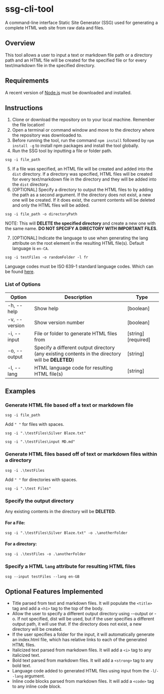 # ssg-cli-tool

A command-line interface Static Site Generator (SSG) used for generating a complete HTML web site from raw data and files.

## Overview

This tool allows a user to input a text or markdown file path or a directory path and an HTML file will be created for the specified file or for every text/markdown file in the specified directory.

## Requirements

A recent version of [Node.js](https://nodejs.org/en/) must be downloaded and installed.

## Instructions

1.  Clone or download the repository on to your local machine. Remember the file location!
2.  Open a terminal or command window and move to the directory where the repository was downloaded to.
3.  Before running the tool, run the command `npm install` followed by `npm install -g` to install npm packages and install the tool globally.
4.  Run the SSG tool by inputting a file or folder path.

```
ssg -i file_path
```

5.  If a file was specified, an HTML file will be created and added into the `dist` directory. If a directory was specified, HTML files will be created for every text/markdown file in the directory and they will be added into the `dist` directory.
6.  [OPTIONAL] Specify a directory to output the HTML files to by adding the path as a second argument. If the directory does not exist, a new one will be created. If it does exist, the current contents will be deleted and only the HTML files will be added.

```
ssg -i file_path -o directoryPath
```
NOTE: This will <b>DELETE the specified directory</b> and create a new one with the same name. <b>DO NOT SPECIFY A DIRECTORY WITH IMPORTANT FILES</b>.

7. [OPTIONAL] Indicate the language to use when generating the lang attribute on the root <html> element in the resulting HTML file(s). Default language is `en-CA`.
```
ssg -i testFiles -o randomFolder -l fr
```

Language codes must be ISO 639-1 standard language codes. Which can be found [here](https://www.andiamo.co.uk/resources/iso-language-codes/).

### List of Options

| Option        | Description                                                                                          | Type                |
| ------------- | ---------------------------------------------------------------------------------------------------- | ------------------- |
| -h, --help    | Show help                                                                                            | [boolean]           |
| -v, --version | Show version number                                                                                  | [boolean]           |
| -i, --input   | File or folder to generate HTML files from                                                           | [string] [required] |
| -o, --output  | Specify a different output directory (any existing contents in the directory will be <b>DELETED</b>) | [string]            |
| -l, --lang | HTML language code for resulting HTML file(s) | [string] |

## Examples

### Generate HTML file based off a text or markdown file

```
ssg -i file_path
```

Add `" "` for files with spaces.

```
ssg -i ".\testFiles\Silver Blaze.txt"
```

```
ssg -i ".\testFiles\input MD.md"
```

### Generate HTML files based off of text or markdown files within a directory

```
ssg -i .\testFiles
```

Add `" "` for directories with spaces.

```
ssg -i ".\test Files"
```

### Specify the output directory

Any existing contents in the directory will be <b>DELETED</b>.

#### For a File:

```
ssg -i ".\testFiles\Silver Blaze.txt" -o .\anotherFolder
```

#### For a directory:

```
ssg -i .\testFiles -o .\anotherFolder
```
### Specify a HTML `lang` attribute for resulting HTML files
```
ssg --input testFiles --lang en-GB
```

## Optional Features Implemented

-   Title parsed from text and markdown files. It will populate the `<title>` tag and add a `<h1>` tag to the top of the body.
-   Allow the user to specify a different output directory using --output or -o. If not specified, dist will be used, but if the user specifies a different output path, it will use that. If the directory does not exist, a new directory will be created.
-   If the user specifies a folder for the input, it will automatically generate an index.html file, which has relative links to each of the generated HTML files.
-   Italicized text parsed from markdown files. It will add a `<i>` tag to any italicized text.
-   Bold text parsed from markdown files. It will add a `<strong>` tag to any bold text.
-   Language code added to generated HTML files using input from the `-l`/`--lang` argument.
-   Inline code blocks parsed from markdown files. It will add a `<code>` tag to any inline code block.
